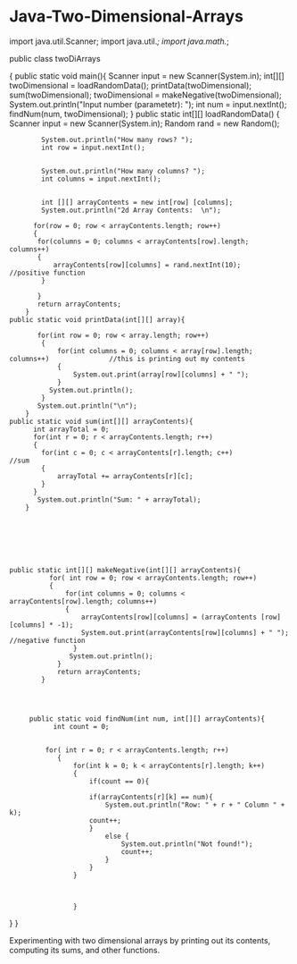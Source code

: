 Java-Two-Dimensional-Arrays
===========================
import java.util.Scanner; 
import java.util.*;
import java.math.*;


public class twoDiArrays


{
    public static void main(){
        Scanner input = new Scanner(System.in);
        int[][] twoDimensional = loadRandomData();
        printData(twoDimensional);
        sum(twoDimensional);
        twoDimensional = makeNegative(twoDimensional);
        System.out.println("Input number (parametetr): ");
        int num = input.nextInt();
        findNum(num, twoDimensional);
    }
    public static int[][] loadRandomData()
    {
            Scanner input = new Scanner(System.in);
            Random rand = new Random();
        
        
            System.out.println("How many rows? ");
            int row = input.nextInt();
             
        
            System.out.println("How many columns? ");
            int columns = input.nextInt();
       
      
            int [][] arrayContents = new int[row] [columns];
            System.out.println("2d Array Contents:  \n");
      
          for(row = 0; row < arrayContents.length; row++)
          {
           for(columns = 0; columns < arrayContents[row].length; columns++)
           {
               arrayContents[row][columns] = rand.nextInt(10);                              //positive function
            }
               
           }
           return arrayContents;
        }
    public static void printData(int[][] array){                          
     
           for(int row = 0; row < array.length; row++)
            {
                for(int columns = 0; columns < array[row].length; columns++)               //this is printing out my contents
                {
                    System.out.print(array[row][columns] + " ");
                }
              System.out.println();
            }
           System.out.println("\n");
        }
    public static void sum(int[][] arrayContents){   
          int arrayTotal = 0;
          for(int r = 0; r < arrayContents.length; r++)
          {
            for(int c = 0; c < arrayContents[r].length; c++)                            //sum
            {
                arrayTotal += arrayContents[r][c];
            }
          }
           System.out.println("Sum: " + arrayTotal);
        }
           
           
           

        
     
     
    public static int[][] makeNegative(int[][] arrayContents){
              for( int row = 0; row < arrayContents.length; row++)
              {
                  for(int columns = 0; columns < arrayContents[row].length; columns++)          
                  {
                      arrayContents[row][columns] = (arrayContents [row] [columns] * -1); 
                      System.out.print(arrayContents[row][columns] + " ");   //negative function
                    }
                   System.out.println();
                }  
                return arrayContents;
            }
          
           
     
    
         public static void findNum(int num, int[][] arrayContents){       
               int count = 0;
               
             
             for( int r = 0; r < arrayContents.length; r++)
                {
                    for(int k = 0; k < arrayContents[r].length; k++)
                    {
                        if(count == 0){
                           
                        if(arrayContents[r][k] == num){
                            System.out.println("Row: " + r + " Column " + k);
                        count++;
                        }
                            else {
                                System.out.println("Not found!");
                                count++;
                            }
                        }
                    }
                         
    
    
                    }
}
}

Experimenting with two dimensional arrays by printing out its contents, computing its sums, and other functions.
